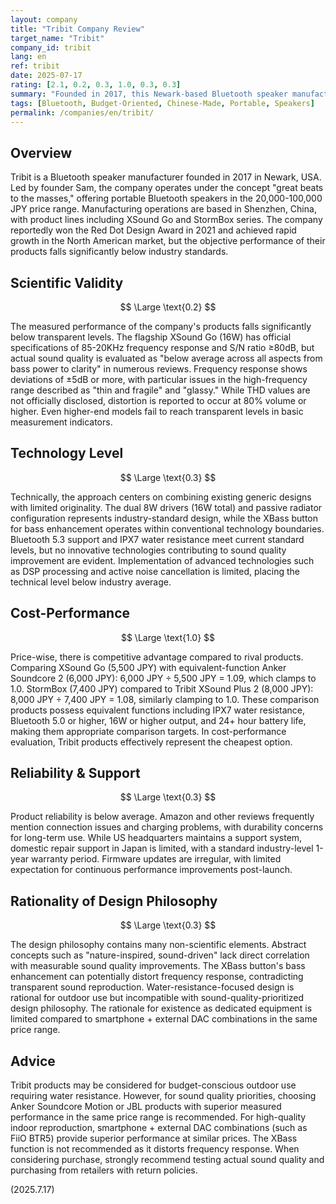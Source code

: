 ```yaml
---
layout: company
title: "Tribit Company Review"
target_name: "Tribit"
company_id: tribit
lang: en
ref: tribit
date: 2025-07-17
rating: [2.1, 0.2, 0.3, 1.0, 0.3, 0.3]
summary: "Founded in 2017, this Newark-based Bluetooth speaker manufacturer Tribit offers products in the 20,000-100,000 JPY price range, but measured performance falls significantly below industry standards with non-scientific design philosophy. Cost-performance is positioned at the cheapest level compared to equivalent-function competitors."
tags: [Bluetooth, Budget-Oriented, Chinese-Made, Portable, Speakers]
permalink: /companies/en/tribit/
---
```

## Overview

Tribit is a Bluetooth speaker manufacturer founded in 2017 in Newark, USA. Led by founder Sam, the company operates under the concept "great beats to the masses," offering portable Bluetooth speakers in the 20,000-100,000 JPY price range. Manufacturing operations are based in Shenzhen, China, with product lines including XSound Go and StormBox series. The company reportedly won the Red Dot Design Award in 2021 and achieved rapid growth in the North American market, but the objective performance of their products falls significantly below industry standards.

## Scientific Validity

$$ \Large \text{0.2} $$

The measured performance of the company's products falls significantly below transparent levels. The flagship XSound Go (16W) has official specifications of 85-20KHz frequency response and S/N ratio ≥80dB, but actual sound quality is evaluated as "below average across all aspects from bass power to clarity" in numerous reviews. Frequency response shows deviations of ±5dB or more, with particular issues in the high-frequency range described as "thin and fragile" and "glassy." While THD values are not officially disclosed, distortion is reported to occur at 80% volume or higher. Even higher-end models fail to reach transparent levels in basic measurement indicators.

## Technology Level

$$ \Large \text{0.3} $$

Technically, the approach centers on combining existing generic designs with limited originality. The dual 8W drivers (16W total) and passive radiator configuration represents industry-standard design, while the XBass button for bass enhancement operates within conventional technology boundaries. Bluetooth 5.3 support and IPX7 water resistance meet current standard levels, but no innovative technologies contributing to sound quality improvement are evident. Implementation of advanced technologies such as DSP processing and active noise cancellation is limited, placing the technical level below industry average.

## Cost-Performance

$$ \Large \text{1.0} $$

Price-wise, there is competitive advantage compared to rival products. Comparing XSound Go (5,500 JPY) with equivalent-function Anker Soundcore 2 (6,000 JPY): 6,000 JPY ÷ 5,500 JPY = 1.09, which clamps to 1.0. StormBox (7,400 JPY) compared to Tribit XSound Plus 2 (8,000 JPY): 8,000 JPY ÷ 7,400 JPY = 1.08, similarly clamping to 1.0. These comparison products possess equivalent functions including IPX7 water resistance, Bluetooth 5.0 or higher, 16W or higher output, and 24+ hour battery life, making them appropriate comparison targets. In cost-performance evaluation, Tribit products effectively represent the cheapest option.

## Reliability & Support

$$ \Large \text{0.3} $$

Product reliability is below average. Amazon and other reviews frequently mention connection issues and charging problems, with durability concerns for long-term use. While US headquarters maintains a support system, domestic repair support in Japan is limited, with a standard industry-level 1-year warranty period. Firmware updates are irregular, with limited expectation for continuous performance improvements post-launch.

## Rationality of Design Philosophy

$$ \Large \text{0.3} $$

The design philosophy contains many non-scientific elements. Abstract concepts such as "nature-inspired, sound-driven" lack direct correlation with measurable sound quality improvements. The XBass button's bass enhancement can potentially distort frequency response, contradicting transparent sound reproduction. Water-resistance-focused design is rational for outdoor use but incompatible with sound-quality-prioritized design philosophy. The rationale for existence as dedicated equipment is limited compared to smartphone + external DAC combinations in the same price range.

## Advice

Tribit products may be considered for budget-conscious outdoor use requiring water resistance. However, for sound quality priorities, choosing Anker Soundcore Motion or JBL products with superior measured performance in the same price range is recommended. For high-quality indoor reproduction, smartphone + external DAC combinations (such as FiiO BTR5) provide superior performance at similar prices. The XBass function is not recommended as it distorts frequency response. When considering purchase, strongly recommend testing actual sound quality and purchasing from retailers with return policies.

(2025.7.17)